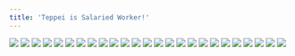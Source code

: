 ```yaml
---
title: 'Teppei is Salaried Worker!'
---
```


![](images/violence-salaryman-teppei/part-2/t24.jpg)
![](images/violence-salaryman-teppei/part-2/t25.jpg)
![](images/violence-salaryman-teppei/part-2/t26.jpg)
![](images/violence-salaryman-teppei/part-2/t27.jpg)
![](images/violence-salaryman-teppei/part-2/t28.jpg)
![](images/violence-salaryman-teppei/part-2/t29.jpg)
![](images/violence-salaryman-teppei/part-2/t30.jpg)
![](images/violence-salaryman-teppei/part-2/t31.jpg)
![](images/violence-salaryman-teppei/part-2/t32.jpg)
![](images/violence-salaryman-teppei/part-2/t33.jpg)
![](images/violence-salaryman-teppei/part-2/t34.jpg)
![](images/violence-salaryman-teppei/part-2/t35.jpg)
![](images/violence-salaryman-teppei/part-2/t36.jpg)
![](images/violence-salaryman-teppei/part-2/t37.jpg)
![](images/violence-salaryman-teppei/part-2/t38.jpg)
![](images/violence-salaryman-teppei/part-2/t39.jpg)
![](images/violence-salaryman-teppei/part-2/t40.jpg)
![](images/violence-salaryman-teppei/part-2/t41.jpg)
![](images/violence-salaryman-teppei/part-2/t42.jpg)
![](images/violence-salaryman-teppei/part-2/t43.jpg)
![](images/violence-salaryman-teppei/part-2/t44.jpg)
![](images/violence-salaryman-teppei/part-2/t45.jpg)
![](images/violence-salaryman-teppei/part-2/t46.jpg)
![](images/violence-salaryman-teppei/part-2/t47.jpg)
![](images/violence-salaryman-teppei/part-2/t48.jpg)